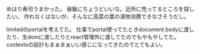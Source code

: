 めはり寿司うまかった。
昼飯にちょうどいいな。近所に売ってるところを探したい。
作れなくはないが、そんなに高菜の葉の漬物消費できなさそうだし。

limitedのportalを考えてた。
仕事でportal使ってたときdocument.bodyに渡したり、生domに渡したりとreact管理外に渡してたのでもやもやしてた。
contextsの設計もまぁまぁいい感じになってきたのでとてもよい。
